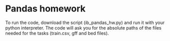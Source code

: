 # Pandas homework

To run the code, download the script (ib_pandas_hw.py) and run it with your python interpreter. The code will ask you for the absolute paths of the files needed for the tasks (train.csv, gff and bed files).
